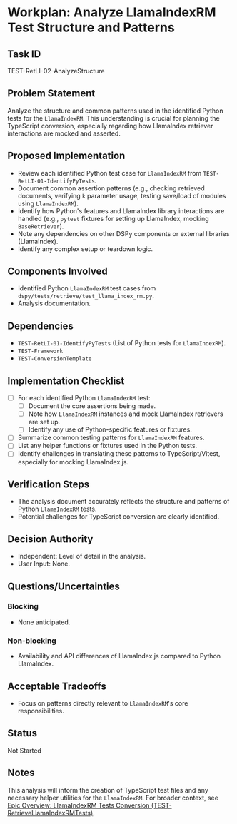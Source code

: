 # Workplan: Analyze LlamaIndexRM Test Structure and Patterns

## Task ID
TEST-RetLI-02-AnalyzeStructure

## Problem Statement
Analyze the structure and common patterns used in the identified Python tests for the `LlamaIndexRM`. This understanding is crucial for planning the TypeScript conversion, especially regarding how LlamaIndex retriever interactions are mocked and asserted.

## Proposed Implementation
- Review each identified Python test case for `LlamaIndexRM` from `TEST-RetLI-01-IdentifyPyTests`.
- Document common assertion patterns (e.g., checking retrieved documents, verifying `k` parameter usage, testing save/load of modules using `LlamaIndexRM`).
- Identify how Python's features and LlamaIndex library interactions are handled (e.g., `pytest` fixtures for setting up LlamaIndex, mocking `BaseRetriever`).
- Note any dependencies on other DSPy components or external libraries (LlamaIndex).
- Identify any complex setup or teardown logic.

## Components Involved
- Identified Python `LlamaIndexRM` test cases from `dspy/tests/retrieve/test_llama_index_rm.py`.
- Analysis documentation.

## Dependencies
- `TEST-RetLI-01-IdentifyPyTests` (List of Python tests for `LlamaIndexRM`).
- `TEST-Framework`
- `TEST-ConversionTemplate`

## Implementation Checklist
- [ ] For each identified Python `LlamaIndexRM` test:
    - [ ] Document the core assertions being made.
    - [ ] Note how `LlamaIndexRM` instances and mock LlamaIndex retrievers are set up.
    - [ ] Identify any use of Python-specific features or fixtures.
- [ ] Summarize common testing patterns for `LlamaIndexRM` features.
- [ ] List any helper functions or fixtures used in the Python tests.
- [ ] Identify challenges in translating these patterns to TypeScript/Vitest, especially for mocking LlamaIndex.js.

## Verification Steps
- The analysis document accurately reflects the structure and patterns of Python `LlamaIndexRM` tests.
- Potential challenges for TypeScript conversion are clearly identified.

## Decision Authority
- Independent: Level of detail in the analysis.
- User Input: None.

## Questions/Uncertainties
### Blocking
- None anticipated.
### Non-blocking
- Availability and API differences of LlamaIndex.js compared to Python LlamaIndex.

## Acceptable Tradeoffs
- Focus on patterns directly relevant to `LlamaIndexRM`'s core responsibilities.

## Status
Not Started

## Notes
This analysis will inform the creation of TypeScript test files and any necessary helper utilities for the `LlamaIndexRM`.
For broader context, see [Epic Overview: LlamaIndexRM Tests Conversion (TEST-RetrieveLlamaIndexRMTests)](../../docs/planning/workplans/TEST-RetrieveLlamaIndexRMTests.md).